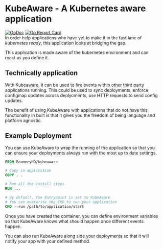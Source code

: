 # KubeAware - A Kubernetes aware application
[![GoDoc](https://godoc.org/github.com/BeameryHQ/kubeaware?status.svg)](https://godoc.org/github.com/BeameryHQ/kubeaware)
[![Go Report Card](https://goreportcard.com/badge/github.com/BeameryHQ/kubeaware)](https://goreportcard.com/report/github.com/BeameryHQ/kubeaware)  
In order help applications who have yet to make it in the fast lane of _kubernetes ready_,
this application looks at bridging the gap.

This application is made aware of the kubernetes environment and can react as you define it.

## Technically application
With Kubeaware, it can be used to fire events within other third party applications running.
This could be used to sync deployments, enforce configmap updates across deplyoments, use HTTP
requests to send config updates.

The benefit of using KubeAware with applications that do not have this functionality in built is
that it gives you the freedom of being language and platform agnostic.
## Example Deployment
You can use KubeAware to wrap the running of the application so that you can ensure your
deployments always run with the most up to date settings.
```Dockerfile
FROM BeameryHQ/kubeaware

# Copy in application
COPY . .

# Run all the install steps
RUN ...

# By default, the Entrypoint is set to KubeAware
# You can overwrite the CMD to run your application
CMD --run /path/to/application/start
```

Once you have created the container, you can define environment variables so that KubeAware knows
what should happen once different events happen.

You can also run KubeAware along side your deployments so that it will notify your app with your defined method.
